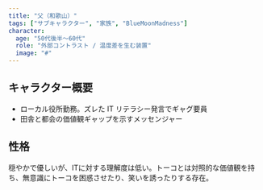 ```yaml
---
title: "父（和歌山）"
tags: ["サブキャラクター", "家族", "BlueMoonMadness"]
character:
  age: "50代後半〜60代"
  role: "外部コントラスト / 温度差を生む装置"
  image: "#"
---
```


## キャラクター概要
- ローカル役所勤務。ズレた IT リテラシー発言でギャグ要員
- 田舎と都会の価値観ギャップを示すメッセンジャー

## 性格
穏やかで優しいが、ITに対する理解度は低い。トーコとは対照的な価値観を持ち、無意識にトーコを困惑させたり、笑いを誘ったりする存在。

